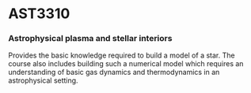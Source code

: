 # AST3310
### Astrophysical plasma and stellar interiors

Provides the basic knowledge required to build a model of a star. The course also includes building such a numerical model which requires an understanding of basic gas dynamics and thermodynamics in an astrophysical setting. 

